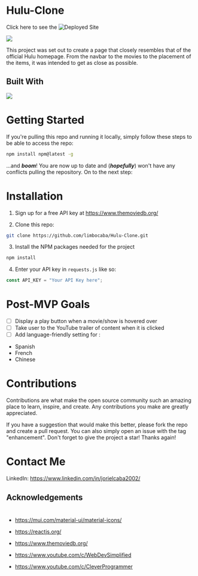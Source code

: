 # Hulu-Clone

Click here to see the ![Deployed Site](https://sandys-clone.surge.sh/)

<img src="./hulucloneSS.png" />

This project was set out to create a page that closely resembles that of the official Hulu homepage. From the navbar to the movies to the placement of the items, it was intended to get as close as possible.

## Built With

<img src="https://camo.githubusercontent.com/268ac512e333b69600eb9773a8f80b7a251f4d6149642a50a551d4798183d621/68747470733a2f2f696d672e736869656c64732e696f2f62616467652f52656163742d3230323332413f7374796c653d666f722d7468652d6261646765266c6f676f3d7265616374266c6f676f436f6c6f723d363144414642">

# Getting Started


If you're pulling this repo and running it locally, simply follow these steps to be able to access the repo:

```sh
npm install npm@latest -g
```

...and **_boom_**! You are now up to date and (**_hopefully_**) won't have any conflicts pulling the repository. On to the next step:

# Installation

1. Sign up for a free API key at https://www.themoviedb.org/

2. Clone this repo:

```sh
git clone https://github.com/limbocaba/Hulu-Clone.git
```

3. Install the NPM packages needed for the project

```sh
npm install
```

4. Enter your API key in `requests.js` like so:

```js
const API_KEY = "Your API Key here";
```

# Post-MVP Goals

- [ ] Display a play button when a movie/show is hovered over
- [ ] Take user to the YouTube trailer of content when it is clicked
- [ ] Add language-friendly setting for :
- Spanish
- French
- Chinese

# Contributions

Contributions are what make the open source community such an amazing place to learn, inspire, and create. Any contributions you make are greatly appreciated.

If you have a suggestion that would make this better, please fork the repo and create a pull request. You can also simply open an issue with the tag "enhancement". Don't forget to give the project a star! Thanks again!

# Contact Me

LinkedIn: https://www.linkedin.com/in/jorielcaba2002/

## Acknowledgements

#

- https://mui.com/material-ui/material-icons/

- https://reactjs.org/

- https://www.themoviedb.org/

- https://www.youtube.com/c/WebDevSimplified

- https://www.youtube.com/c/CleverProgrammer
